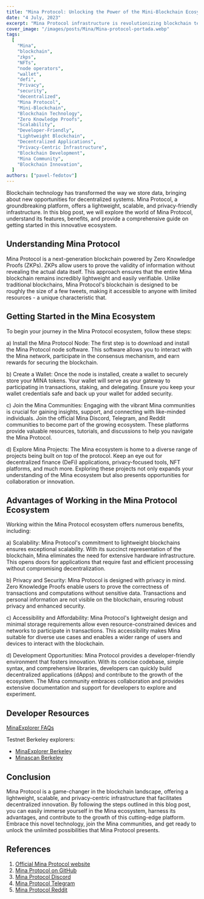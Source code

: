 ```yaml
---
title: "Mina Protocol: Unlocking the Power of the Mini-Blockchain Ecosystem"
date: "4 July, 2023"
excerpt: "Mina Protocol infrastructure is revolutionizing blockchain technology and opening up new opportunities for decentralized systems."
cover_image: "/images/posts/Mina/Mina-protocol-portada.webp"
tags:
  [
    "Mina",
    "blockchain",
    "zkps",
    "NFTs",
    "node operators",
    "wallet",
    "defi",
    "Privacy",
    "security",
    "decentralized",
    "Mina Protocol",
    "Mini-Blockchain",
    "Blockchain Technology",
    "Zero Knowledge Proofs",
    "Scalability",
    "Developer-Friendly",
    "Lightweight Blockchain",
    "Decentralized Applications",
    "Privacy-Centric Infrastructure",
    "Blockchain Development",
    "Mina Community",
    "Blockchain Innovation",
  ]
authors: ["pavel-fedotov"]
---
```


Blockchain technology has transformed the way we store data, bringing about new opportunities for decentralized systems. Mina Protocol, a groundbreaking platform, offers a lightweight, scalable, and privacy-friendly infrastructure. In this blog post, we will explore the world of Mina Protocol, understand its features, benefits, and provide a comprehensive guide on getting started in this innovative ecosystem.

## Understanding Mina Protocol

Mina Protocol is a next-generation blockchain powered by Zero Knowledge Proofs (ZKPs). ZKPs allow users to prove the validity of information without revealing the actual data itself. This approach ensures that the entire Mina blockchain remains incredibly lightweight and easily verifiable. Unlike traditional blockchains, Mina Protocol's blockchain is designed to be roughly the size of a few tweets, making it accessible to anyone with limited resources - a unique characteristic that.

## Getting Started in the Mina Ecosystem

To begin your journey in the Mina Protocol ecosystem, follow these steps:

a) Install the Mina Protocol Node: The first step is to download and install the Mina Protocol node software. This software allows you to interact with the Mina network, participate in the consensus mechanism, and earn rewards for securing the blockchain.

b) Create a Wallet: Once the node is installed, create a wallet to securely store your MINA tokens. Your wallet will serve as your gateway to participating in transactions, staking, and delegating. Ensure you keep your wallet credentials safe and back up your wallet for added security.

c) Join the Mina Communities: Engaging with the vibrant Mina communities is crucial for gaining insights, support, and connecting with like-minded individuals. Join the official Mina Discord, Telegram, and Reddit communities to become part of the growing ecosystem. These platforms provide valuable resources, tutorials, and discussions to help you navigate the Mina Protocol.

d) Explore Mina Projects: The Mina ecosystem is home to a diverse range of projects being built on top of the protocol. Keep an eye out for decentralized finance (DeFi) applications, privacy-focused tools, NFT platforms, and much more. Exploring these projects not only expands your understanding of the Mina ecosystem but also presents opportunities for collaboration or innovation.

## Advantages of Working in the Mina Protocol Ecosystem

Working within the Mina Protocol ecosystem offers numerous benefits, including:

a) Scalability: Mina Protocol's commitment to lightweight blockchains ensures exceptional scalability. With its succinct representation of the blockchain, Mina eliminates the need for extensive hardware infrastructure. This opens doors for applications that require fast and efficient processing without compromising decentralization.

b) Privacy and Security: Mina Protocol is designed with privacy in mind. Zero Knowledge Proofs enable users to prove the correctness of transactions and computations without sensitive data. Transactions and personal information are not visible on the blockchain, ensuring robust privacy and enhanced security.

c) Accessibility and Affordability: Mina Protocol's lightweight design and minimal storage requirements allow even resource-constrained devices and networks to participate in transactions. This accessibility makes Mina suitable for diverse use cases and enables a wider range of users and devices to interact with the blockchain.

d) Development Opportunities: Mina Protocol provides a developer-friendly environment that fosters innovation. With its concise codebase, simple syntax, and comprehensive libraries, developers can quickly build decentralized applications (dApps) and contribute to the growth of the ecosystem. The Mina community embraces collaboration and provides extensive documentation and support for developers to explore and experiment.

## Developer Resources

[MinaExplorer FAQs](https://docs.minaexplorer.com/minaexplorer/faqs)

Testnet Berkeley explorers:

- [MinaExplorer Berkeley](https://berkeley.minaexplorer.com/)
- [Minascan Berkeley](https://minascan.io/berkeley/home)

## Conclusion

Mina Protocol is a game-changer in the blockchain landscape, offering a lightweight, scalable, and privacy-centric infrastructure that facilitates decentralized innovation. By following the steps outlined in this blog post, you can easily immerse yourself in the Mina ecosystem, harness its advantages, and contribute to the growth of this cutting-edge platform. Embrace this novel technology, join the Mina communities, and get ready to unlock the unlimited possibilities that Mina Protocol presents.

## References

1. [Official Mina Protocol website](https://minaprotocol.com/)
2. [Mina Protocol on GitHub](https://github.com/MinaProtocol/mina)
3. [Mina Protocol Discord](https://discord.com/invite/minaprotocol)
4. [Mina Protocol Telegram](https://t.me/minaprotocol)
5. [Mina Protocol Reddit](https://www.reddit.com/r/MinaProtocol/)
